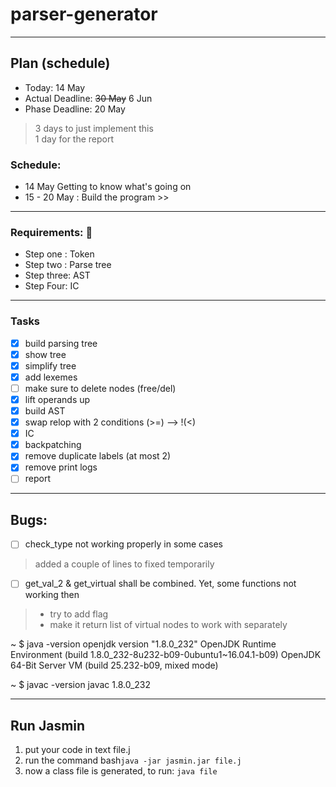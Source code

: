 # parser-generator

---

## Plan (schedule)
* Today: 14 May
* Actual Deadline: ~~30 May~~ 6 Jun
* Phase Deadline: 20 May

> 3 days to just implement this<br>
> 1 day for the report


### Schedule:
* 14 May Getting to know what's going on
* 15 - 20 May : Build the program >>


---

### Requirements: 🙆
* Step one : Token
* Step two : Parse tree
* Step three: AST
* Step Four: IC

---


### Tasks
* [x] build parsing tree
* [x] show tree
* [x] simplify tree
* [x] add lexemes
* [ ] make sure to delete nodes (free/del)
* [x] lift operands up
* [x] build AST
* [x] swap relop with 2 conditions (>=) --> !(<)
* [x] IC
* [x] backpatching
* [x] remove duplicate labels (at most 2)
* [x] remove print logs
* [ ] report

---

## Bugs:
* [ ] check_type not working properly in some cases
> added a couple of lines to fixed temporarily

* [ ] get_val_2 & get_virtual shall be combined. Yet, some functions not working then
>  * try to add flag <br>
>  * make it return list of virtual nodes to work with separately

~ $ java -version
openjdk version "1.8.0_232"
OpenJDK Runtime Environment (build 1.8.0_232-8u232-b09-0ubuntu1~16.04.1-b09)
OpenJDK 64-Bit Server VM (build 25.232-b09, mixed mode)

~ $ javac -version
javac 1.8.0_232

---

## Run Jasmin

1. put your code in text file.j
2. run the command
bash`` java -jar jasmin.jar file.j ``
3. now a class file is generated, to run: `` java file ``

